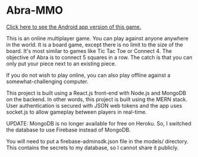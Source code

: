 # Abra-MMO

[Click here to see the Android app version of this game.](https://github.com/jacobjanak/Abra-Android-App)

This is an online multiplayer game. You can play against anyone anywhere in the world. It is a board game, except there
is no limit to the size of the board. It's most similar to games like Tic Tac Toe or Connect 4. The objective of Abra is
to connect 5 squares in a row. The catch is that you can only put your piece next to an existing piece.

If you do not wish to play online, you can also play offline against a somewhat-challenging computer.

This project is built using a React.js front-end with Node.js and MongoDB on the backend. In other words, this project
is built using the MERN stack. User authentication is secured with JSON web tokens and the app uses socket.js to allow
gameplay between players in real-time.

UPDATE: MongoDB is no longer available for free on Heroku. So, I switched the database to use Firebase instead of
MongoDB.

You will need to put a firebase-adminsdk.json file in the models/ directory. This contains the secrets to my database,
so I cannot share it publicly.
